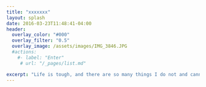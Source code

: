 ```yaml
---
title: "xxxxxxx"
layout: splash
date: 2016-03-23T11:48:41-04:00
header:
  overlay_color: "#000"
  overlay_filter: "0.5"
  overlay_image: /assets/images/IMG_3846.JPG
  #actions:
    #- label: "Enter"
     # url: "/_pages/list.md"

excerpt: "Life is tough, and there are so many things I do not and cannot understand."
---
```

